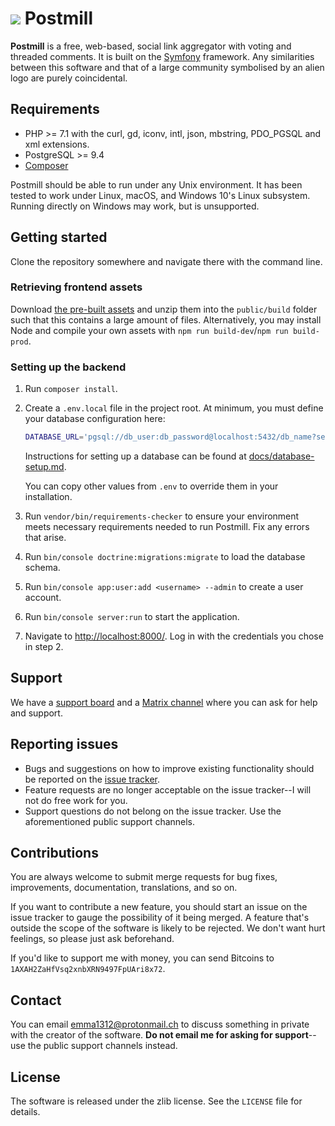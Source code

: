 # ![](docs/assets/postmill-128.png) Postmill

**Postmill** is a free, web-based, social link aggregator with voting and
threaded comments. It is built on the [Symfony](https://symfony.com/) framework.
Any similarities between this software and that of a large community symbolised
by an alien logo are purely coincidental.

## Requirements

* PHP >= 7.1 with the curl, gd, iconv, intl, json, mbstring, PDO_PGSQL and xml
  extensions.
* PostgreSQL >= 9.4
* [Composer](https://getcomposer.org/)

Postmill should be able to run under any Unix environment. It has been tested to
work under Linux, macOS, and Windows 10's Linux subsystem. Running directly on
Windows may work, but is unsupported.

## Getting started

Clone the repository somewhere and navigate there with the command line.

### Retrieving frontend assets

Download [the pre-built assets][assets] and unzip them into the `public/build`
folder such that this contains a large amount of files. Alternatively, you may
install Node and compile your own assets with `npm run build-dev`/`npm run
build-prod`.

### Setting up the backend

1.  Run `composer install`.

2.  Create a `.env.local` file in the project root. At minimum, you must define
    your database configuration here:
    
    ~~~bash
    DATABASE_URL='pgsql://db_user:db_password@localhost:5432/db_name?serverVersion=9.6'
    ~~~
    
    Instructions for setting up a database can be found at
    [docs/database-setup.md](docs/database-setup.md).
    
    You can copy other values from `.env` to override them in your installation.

3.  Run `vendor/bin/requirements-checker` to ensure your environment meets
    necessary requirements needed to run Postmill. Fix any errors that arise.

4.  Run `bin/console doctrine:migrations:migrate` to load the database schema.

5.  Run `bin/console app:user:add <username> --admin` to create a user account.

6.  Run `bin/console server:run` to start the application.

7.  Navigate to <http://localhost:8000/>. Log in with the credentials you chose
    in step 2.

## Support

We have a [support board][support] and a [Matrix channel][matrix] where you can
ask for help and support.

## Reporting issues

* Bugs and suggestions on how to improve existing functionality should be
  reported on the [issue tracker][issues].
* Feature requests are no longer acceptable on the issue tracker--I will not do
  free work for you.
* Support questions do not belong on the issue tracker. Use the aforementioned
  public support channels.

## Contributions

You are always welcome to submit merge requests for bug fixes, improvements,
documentation, translations, and so on.

If you want to contribute a new feature, you should start an issue on the issue
tracker to gauge the possibility of it being merged. A feature that's outside
the scope of the software is likely to be rejected. We don't want hurt feelings,
so please just ask beforehand.

If you'd like to support me with money, you can send Bitcoins to
`1AXAH2ZaHfVsq2xnbXRN9497FpUAri8x72`.

## Contact

You can email emma1312@protonmail.ch to discuss something in private with the
creator of the software. **Do not email me for asking for support**--use the
public support channels instead.

## License

The software is released under the zlib license. See the `LICENSE` file for
details.


[issues]: https://gitlab.com/edgyemma/Postmill/issues
[matrix]: https://matrix.to/#/#postmill:matrix.org
[support]: https://community.postmill.xyz/f/Support
[assets]: https://gitlab.com/edgyemma/Postmill/-/jobs/artifacts/master/download?job=build-assets%3Aprod
